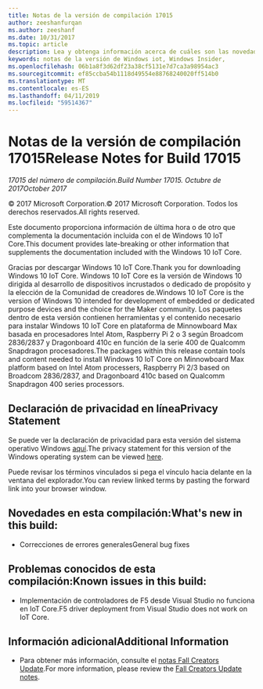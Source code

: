 ```yaml
---
title: Notas de la versión de compilación 17015
author: zeeshanfurqan
ms.author: zeeshanf
ms.date: 10/31/2017
ms.topic: article
description: Lea y obtenga información acerca de cuáles son las novedades en 17015 de número de compilación de Insider de Windows.
keywords: notas de la versión de Windows iot, Windows Insider,
ms.openlocfilehash: 06b1a8f3d62df23a38cf5131e7d7ca3a98954ac3
ms.sourcegitcommit: ef85ccba54b1118d49554e88768240020ff514b0
ms.translationtype: MT
ms.contentlocale: es-ES
ms.lasthandoff: 04/11/2019
ms.locfileid: "59514367"
---
```

# <a name="release-notes-for-build-17015"></a><span data-ttu-id="0f457-104">Notas de la versión de compilación 17015</span><span class="sxs-lookup"><span data-stu-id="0f457-104">Release Notes for Build 17015</span></span>

_<span data-ttu-id="0f457-105">17015 del número de compilación.</span><span class="sxs-lookup"><span data-stu-id="0f457-105">Build Number 17015.</span></span> <span data-ttu-id="0f457-106">Octubre de 2017</span><span class="sxs-lookup"><span data-stu-id="0f457-106">October 2017</span></span>_

<span data-ttu-id="0f457-107">&copy; 2017 Microsoft Corporation.</span><span class="sxs-lookup"><span data-stu-id="0f457-107">&copy; 2017 Microsoft Corporation.</span></span> <span data-ttu-id="0f457-108">Todos los derechos reservados.</span><span class="sxs-lookup"><span data-stu-id="0f457-108">All rights reserved.</span></span>

<span data-ttu-id="0f457-109">Este documento proporciona información de última hora o de otro que complementa la documentación incluida con el de Windows 10 IoT Core.</span><span class="sxs-lookup"><span data-stu-id="0f457-109">This document provides late-breaking or other information that supplements the documentation included with the Windows 10 IoT Core.</span></span>

<span data-ttu-id="0f457-110">Gracias por descargar Windows 10 IoT Core.</span><span class="sxs-lookup"><span data-stu-id="0f457-110">Thank you for downloading Windows 10 IoT Core.</span></span> <span data-ttu-id="0f457-111">Windows 10 IoT Core es la versión de Windows 10 dirigida al desarrollo de dispositivos incrustados o dedicado de propósito y la elección de la Comunidad de creadores de.</span><span class="sxs-lookup"><span data-stu-id="0f457-111">Windows 10 IoT Core is the version of Windows 10 intended for development of embedded or dedicated purpose devices and the choice for the Maker community.</span></span> <span data-ttu-id="0f457-112">Los paquetes dentro de esta versión contienen herramientas y el contenido necesario para instalar Windows 10 IoT Core en plataforma de Minnowboard Max basada en procesadores Intel Atom, Raspberry Pi 2 o 3 según Broadcom 2836/2837 y Dragonboard 410c en función de la serie 400 de Qualcomm Snapdragon procesadores.</span><span class="sxs-lookup"><span data-stu-id="0f457-112">The packages within this release contain tools and content needed to install Windows 10 IoT Core on Minnowboard Max platform based on Intel Atom processers, Raspberry Pi 2/3 based on Broadcom 2836/2837, and Dragonboard 410c based on Qualcomm Snapdragon 400 series processors.</span></span>

## <a name="privacy-statement"></a><span data-ttu-id="0f457-113">Declaración de privacidad en línea</span><span class="sxs-lookup"><span data-stu-id="0f457-113">Privacy Statement</span></span>
<span data-ttu-id="0f457-114">Se puede ver la declaración de privacidad para esta versión del sistema operativo Windows [aquí](http://go.microsoft.com/fwlink/?LinkId=506737).</span><span class="sxs-lookup"><span data-stu-id="0f457-114">The privacy statement for this version of the Windows operating system can be viewed [here](http://go.microsoft.com/fwlink/?LinkId=506737).</span></span>

<span data-ttu-id="0f457-115">Puede revisar los términos vinculados si pega el vínculo hacia delante en la ventana del explorador.</span><span class="sxs-lookup"><span data-stu-id="0f457-115">You can review linked terms by pasting the forward link into your browser window.</span></span>

## <a name="whats-new-in-this-build"></a><span data-ttu-id="0f457-116">Novedades en esta compilación:</span><span class="sxs-lookup"><span data-stu-id="0f457-116">What's new in this build:</span></span> 
* <span data-ttu-id="0f457-117">Correcciones de errores generales</span><span class="sxs-lookup"><span data-stu-id="0f457-117">General bug fixes</span></span> 

## <a name="known-issues-in-this-build"></a><span data-ttu-id="0f457-118">Problemas conocidos de esta compilación:</span><span class="sxs-lookup"><span data-stu-id="0f457-118">Known issues in this build:</span></span>
* <span data-ttu-id="0f457-119">Implementación de controladores de F5 desde Visual Studio no funciona en IoT Core.</span><span class="sxs-lookup"><span data-stu-id="0f457-119">F5 driver deployment from Visual Studio does not work on IoT Core.</span></span> 

## <a name="additional-information"></a><span data-ttu-id="0f457-120">Información adicional</span><span class="sxs-lookup"><span data-stu-id="0f457-120">Additional Information</span></span>
* <span data-ttu-id="0f457-121">Para obtener más información, consulte el [notas Fall Creators Update](https://docs.microsoft.com/windows/iot-core/release-notes/commercial/fallcreatorsupdate).</span><span class="sxs-lookup"><span data-stu-id="0f457-121">For more information, please review the [Fall Creators Update notes](https://docs.microsoft.com/windows/iot-core/release-notes/commercial/fallcreatorsupdate).</span></span>
